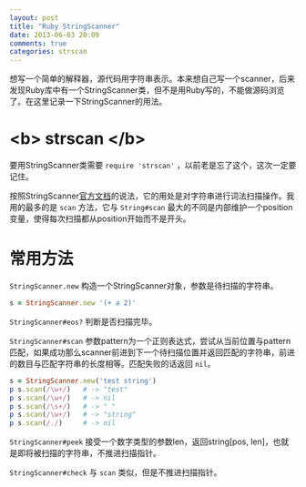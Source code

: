 ```yaml
---
layout: post
title: "Ruby StringScanner"
date: 2013-06-03 20:09
comments: true
categories: strscan
---
```


想写一个简单的解释器，源代码用字符串表示。本来想自己写一个scanner，后来发现Ruby库中有一个StringScanner类，但不是用Ruby写的，不能做源码浏览了。在这里记录一下StringScanner的用法。

# \<b\> strscan \</b\>
要用StringScanner类需要 `require 'strscan'` ，以前老是忘了这个，这次一定要记住。

按照StringScanner[官方文档](http://ruby-doc.org/stdlib-1.9.3/libdoc/strscan/rdoc/StringScanner.html)的说法，它的用处是对字符串进行词法扫描操作。我用的最多的是 `scan` 方法，它与 `String#scan` 最大的不同是内部维护一个position变量，使得每次扫描都从position开始而不是开头。

# 常用方法
`StringScanner.new` 构造一个StringScanner对象，参数是待扫描的字符串。
``` ruby StringScanner.new
s = StringScanner.new '(+ a 2)'
```
`StringScanner#eos?` 判断是否扫描完毕。

`StringScanner#scan` 参数pattern为一个正则表达式，尝试从当前位置与pattern匹配，如果成功那么scanner前进到下一个待扫描位置并返回匹配的字符串，前进的数目与匹配字符串的长度相等。匹配失败的话返回 `nil`。
``` ruby StringScanner#scan
s = StringScanner.new('test string')
p s.scan(/\w+/)   # -> "test"
p s.scan(/\w+/)   # -> nil
p s.scan(/\s+/)   # -> " "
p s.scan(/\w+/)   # -> "string"
p s.scan(/./)     # -> nil
```

`StringScanner#peek` 接受一个数字类型的参数len，返回string[pos, len]，也就是即将被扫描的字符串，不推进扫描指针。

`StringScanner#check` 与 `scan` 类似，但是不推进扫描指针。

